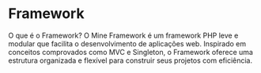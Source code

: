 # Framework

O que é o Framework?
O Mine Framework é um framework PHP leve e modular que facilita o desenvolvimento de aplicações web. 
Inspirado em conceitos comprovados como MVC e Singleton, 
o Framework oferece uma estrutura organizada e flexível para construir seus projetos com eficiência.
